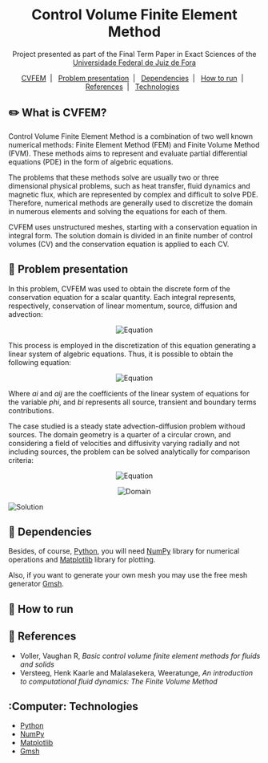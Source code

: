 <h1 align="center">
    Control Volume Finite Element Method
</h1>

<p align="center">
    Project presented as part of the Final Term Paper in Exact Sciences of the <a href='http://www.ufjf.br/ufjf/'>Universidade Federal de Juiz de Fora</a>
</p>

<p align="center">
    <a href="#pencil2-what-is-cvfem">CVFEM</a>&nbsp;&nbsp;|&nbsp;&nbsp;
    <a href="#pushpin-problem-presentation">Problem presentation</a>&nbsp;&nbsp;|&nbsp;&nbsp;
    <a href="#pencil-dependencies">Dependencies</a>&nbsp;&nbsp;|&nbsp;&nbsp;
    <a href="#runner-how-to-run">How to run</a>&nbsp;&nbsp;|&nbsp;&nbsp;
    <a href="#book-references">References</a>&nbsp;&nbsp;|&nbsp;&nbsp;
    <a href="#computer-technologies">Technologies</a>&nbsp;&nbsp;
</p>

## :pencil2: What is CVFEM?

Control Volume Finite Element Method is a combination of two well known numerical methods: Finite Element Method (FEM) and Finite Volume Method (FVM). These methods aims to represent and evaluate partial differential equations (PDE) in the form of algebric equations.

The problems that these methods solve are usually two or three dimensional physical problems, such as heat transfer, fluid dynamics and magnetic flux, which are represented by complex and difficult to solve PDE. Therefore, numerical methods are generally used to discretize the domain in numerous elements and solving the equations for each of them.

CVFEM uses unstructured meshes, starting with a conservation equation in integral form. The solution domain is divided in an finite number of control volumes (CV) and the conservation equation is applied to each CV.

## :pushpin: Problem presentation

In this problem, CVFEM was used to obtain the discrete form of the conservation equation for a scalar quantity. Each integral represents, respectively, conservation of linear momentum, source, diffusion and advection:

<div align="center">

![Equation](https://render.githubusercontent.com/render/math?math=$\frac{d}{dt}\int_{V}\phi%20dV-\int_{V}Q%20dV-\int_{A}\kappa\nabla\phi\cdot\boldsymbol{n}dA%2B\int_{A}\(\boldsymbol{v}\cdot%20\boldsymbol{n}\)\phi%20dA=0)

</div>

This process is employed in the discretization of this equation generating a linear system of algebric equations. Thus, it is possible to obtain the following equation:

<div align="center">

![Equation](https://render.githubusercontent.com/render/math?math=$a_{i}\phi_{i}=\sum_{j=1}^{n_i}a_{i,j}\phi_{S_{i,j}}%2Bb_i)

</div>

Where *ai* and *aij* are the coefficients of the linear system of equations for the variable *phi*, and *bi* represents all source, transient and boundary terms contributions.


The case studied is a steady state advection-diffusion problem withoud sources. The domain geometry is a quarter of a circular crown, and considering a field of velocities and diffusivity varying radially and not including sources, the problem can be solved analytically for comparison criteria:

<!-- <div style='display:flex; justify-content:space-evenly; align-items:center'> -->

<div align="center">

<!-- <img src='https://render.githubusercontent.com/render/math?math=$\phi=\frac{e^r-e^2}{e-e^2}'/>

<img src='https://res.cloudinary.com/lorransutter/image/upload/v1589420342/Domain.svg' height=150/> -->

![Equation](https://render.githubusercontent.com/render/math?math=$\phi=\frac{e^r-e^2}{e-e^2})

![Domain](https://res.cloudinary.com/lorransutter/image/upload/c_scale,h_150/v1589420342/Domain.svg)

</div>

![Solution](https://res.cloudinary.com/lorransutter/image/upload/v1589496924/CVFEM_solution.svg)

<!-- ![Equation](https://render.githubusercontent.com/render/math?math=$\phi=\frac{e^r-e^2}{e-e^2})

![Domain](https://res.cloudinary.com/lorransutter/image/upload/c_scale,h_150/v1589420342/Domain.svg) -->

<!-- \frac{\partial v_x\phi}{\partial x} + \frac{\partial v_y\phi}{\partial y} - \frac{\partial}{\partial x}\left( \kappa \frac{\partial \phi}{\partial x} \right) - \frac{\partial}{\partial y}\left( \kappa \frac{\partial \phi}{\partial y} \right) = 0 -->

<!-- \frac{\partial \phi}{\partial r} = \frac{\partial^2 \phi}{\partial r^2} -->

<!-- v = \frac{1}{r} -->

<!-- \kappa = \frac{1}{r} -->

<!-- R_{in} \leqslant R_{out} -->


<!-- ![Domain](https://res.cloudinary.com/lorransutter/image/upload/v1589420342/Domain.svg) -->

<!-- ![Control Volume](https://res.cloudinary.com/lorransutter/image/upload/v1589420190/ControlVolume.svg) -->

## :pencil: Dependencies

Besides, of course, [Python](https://www.python.org/), you will need [NumPy](https://numpy.org/) library for numerical operations and [Matplotlib](https://matplotlib.org/) library for plotting.

Also, if you want to generate your own mesh you may use the free mesh generator [Gmsh](https://gmsh.info/).

## :runner: How to run

## :book: References

- Voller, Vaughan R, *Basic control volume finite element methods for fluids and solids*
- Versteeg, Henk Kaarle and Malalasekera, Weeratunge, *An introduction to computational fluid dynamics: The Finite Volume Method*

## :Computer: Technologies

- [Python](https://www.python.org/)
- [NumPy](https://numpy.org/)
- [Matplotlib](https://matplotlib.org/)
- [Gmsh](https://gmsh.info/)